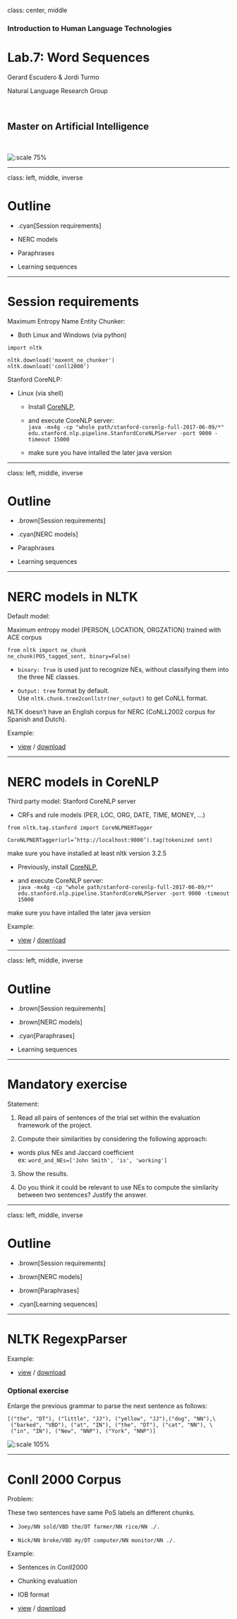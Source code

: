 class: center, middle

### Introduction to Human Language Technologies

# Lab.7: Word Sequences

Gerard Escudero & Jordi Turmo

Natural Language Research Group

<br>

## Master on Artificial Intelligence

<br>

![:scale 75%](fib.png)

---
class: left, middle, inverse

# Outline

* .cyan[Session requirements]

* NERC models

* Paraphrases

* Learning sequences

---

# Session requirements

Maximum Entropy Name Entity Chunker:

* Both Linux and Windows (via python)

```python3
import nltk

nltk.download('maxent_ne_chunker')
nltk.download('conll2000')
```

Stanford CoreNLP:
* Linux (via shell)
  - Install [CoreNLP](https://stanfordnlp.github.io/CoreNLP/download.html),

  - and execute CoreNLP server: <br>
`java -mx4g -cp
"whole path/stanford-corenlp-full-2017-06-09/*" edu.stanford.nlp.pipeline.StanfordCoreNLPServer -port 9000 -timeout 15000`

  - make sure you have intalled the later java version

---
class: left, middle, inverse

# Outline

* .brown[Session requirements]

* .cyan[NERC models]

* Paraphrases

* Learning sequences

---

# NERC models in NLTK

Default model:

Maximum entropy model (PERSON, LOCATION, ORGZATION) trained with ACE corpus

```python3
from nltk import ne_chunk
ne_chunk(POS_tagged_sent, binary=False)
```

  - `binary: True` is used just to recognize NEs, without
classifying them into the three NE classes.

  - `Output: tree` format by default. <br>
Use `nltk.chunk.tree2conllstr(ner_output)` to get CoNLL format.


NLTK doesn’t have an English corpus for NERC (CoNLL2002 corpus for Spanish and Dutch).

Example:

* [view](codes/nerc.html) / [download](codes/nerc.ipynb)

---

# NERC models in CoreNLP

Third party model: Stanford CoreNLP server

* CRFs and rule models (PER, LOC, ORG, DATE, TIME, MONEY, ...)

```python3
from nltk.tag.stanford import CoreNLPNERTagger

CoreNLPNERTagger(url=’http://localhost:9000’).tag(tokenized sent)
```

make sure you have installed at least nltk version 3.2.5

* Previously, install [CoreNLP](https://stanfordnlp.github.io/CoreNLP/download.html),

* and execute CoreNLP server:<br>
`java -mx4g -cp "whole path/stanford-corenlp-full-2017-06-09/*" edu.stanford.nlp.pipeline.StanfordCoreNLPServer -port 9000 -timeout 15000`

make sure you have intalled the later java version

Example:

* [view](codes/nerc.html) / [download](codes/nerc.ipynb)

---
class: left, middle, inverse

# Outline

* .brown[Session requirements]

* .brown[NERC models]

* .cyan[Paraphrases]

* Learning sequences

---

# Mandatory exercise

Statement:

1. Read all pairs of sentences of the trial set within the evaluation framework of the project.

2. Compute their similarities by considering the following approach:

  * words plus NEs and Jaccard coefficient <br>
ex: `word_and_NEs=['John Smith', 'is', 'working']`

3. Show the results. 

4. Do you think it could be relevant to use NEs to compute the similarity between two sentences?
Justify the answer.

---
class: left, middle, inverse

# Outline

* .brown[Session requirements]

* .brown[NERC models]

* .brown[Paraphrases]

* .cyan[Learning sequences]

---

# NLTK RegexpParser

Example:

* [view](codes/RegExp.html) / [download](codes/RegExp.ipynb)

### Optional exercise

Enlarge the previous grammar to parse the next sentence as follows:

```
[("the", "DT"), ("little", "JJ"), ("yellow", "JJ"),("dog", "NN"),\
 ("barked", "VBD"), ("at", "IN"), ("the", "DT"), ("cat", "NN"), \
 ("in", "IN"), ("New", "NNP"), ("York", "NNP")]
```

![:scale 105%](figures/tree.png)

---

# Conll 2000 Corpus

Problem: 

These two sentences have same PoS labels an different chunks.

* `Joey/NN sold/VBD the/DT farmer/NN rice/NN ./.`

* `Nick/NN broke/VBD my/DT computer/NN monitor/NN ./.`

Example:

* Sentences in Conll2000

* Chunking evaluation

* IOB format

* [view](codes/conll2000.html) / [download](codes/conll2000.ipynb)
